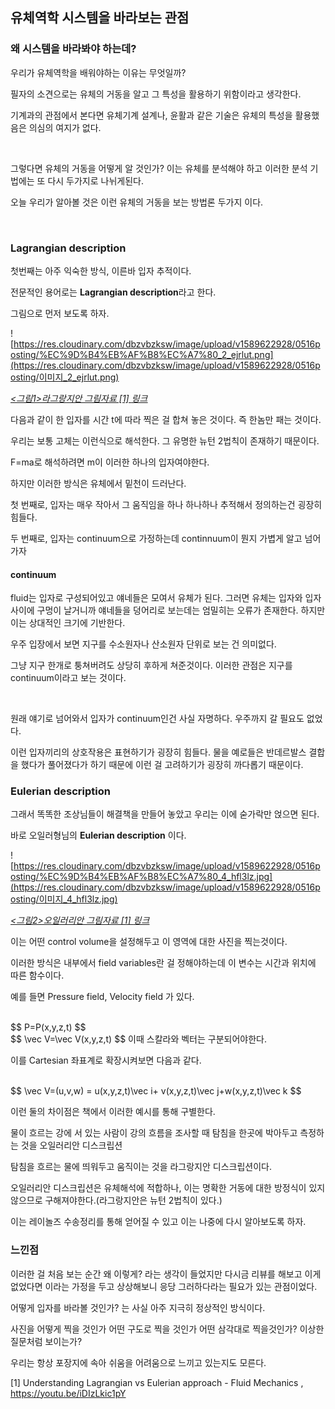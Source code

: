 ## 유체역학 시스템을 바라보는 관점

### 왜 시스템을 바라봐야 하는데?

우리가 유체역학을 배워야하는 이유는 무엇일까?

필자의 소견으로는 유체의 거동을 알고 그 특성을 활용하기 위함이라고 생각한다.

기계과의 관점에서 본다면 유체기계 설계나, 윤활과 같은 기술은 유체의 특성을 활용했음은 의심의 여지가 없다.

<br>

그렇다면 유체의 거동을 어떻게 알 것인가? 이는 유체를 분석해야 하고 이러한 분석 기법에는 또 다시 두가지로 나뉘게된다.

오늘 우리가 알아볼 것은 이런 유체의 거동을 보는 방법론 두가지 이다.

<br>

### Lagrangian description

첫번째는 아주 익숙한 방식, 이른바 입자 추적이다. 

전문적인 용어로는  **Lagrangian description**라고 한다.

그림으로 먼저 보도록 하자.

![https://res.cloudinary.com/dbzvbzksw/image/upload/v1589622928/0516posting/%EC%9D%B4%EB%AF%B8%EC%A7%80_2_ejrlut.png](https://res.cloudinary.com/dbzvbzksw/image/upload/v1589622928/0516posting/이미지_2_ejrlut.png)

<u>*<그림1>라그랑지안 그림자료 [1] [링크](https://youtu.be/iDIzLkic1pY)*</u> 

다음과 같이 한 입자를 시간 t에 따라 찍은 걸 합쳐 놓은 것이다. 즉 한놈만 패는 것이다.

우리는 보통 고체는 이런식으로 해석한다. 그 유명한 뉴턴 2법칙이 존재하기 때문이다.

F=ma로 해석하려면 m이 이러한 하나의 입자여야한다.

하지만 이러한 방식은 유체에서 밑천이 드러난다.

첫 번째로, 입자는 매우 작아서 그 움직임을 하나 하나하나 추적해서 정의하는건 굉장히 힘들다.

두 번째로, 입자는 continuum으로 가정하는데 continnuum이 뭔지 가볍게 알고 넘어가자

#### continuum

fluid는 입자로 구성되어있고 얘네들은 모여서 유체가 된다. 그러면 유체는 입자와 입자사이에 구멍이 날거니까 얘네들을 덩어리로 보는데는 엄밀히는 오류가 존재한다. 하지만 이는 상대적인 크기에 기반한다. 

우주 입장에서 보면 지구를 수소원자나 산소원자 단위로 보는 건 의미없다.

그냥 지구 한개로 퉁쳐버려도 상당히 후하게 쳐준것이다. 이러한 관점은 지구를 continuum이라고 보는 것이다. 

</br>

원래 얘기로 넘어와서 입자가 continuum인건 사실 자명하다. 우주까지 갈 필요도 없었다.

이런 입자끼리의 상호작용은 표현하기가 굉장히 힘들다. 물을 예로들은 반데르발스 결합을 했다가 풀어졌다가 하기 때문에 이런 걸 고려하기가 굉장히 까다롭기 때문이다.

###  Eulerian description

그래서 똑똑한 조상님들이 해결책을 만들어 놓았고 우리는 이에 숟가락만 얹으면 된다.

바로 오일러형님의 **Eulerian description** 이다.

![https://res.cloudinary.com/dbzvbzksw/image/upload/v1589622928/0516posting/%EC%9D%B4%EB%AF%B8%EC%A7%80_4_hfl3lz.jpg](https://res.cloudinary.com/dbzvbzksw/image/upload/v1589622928/0516posting/이미지_4_hfl3lz.jpg)

<u>*<그림2>오일러리안 그림자료 [1] [링크](https://youtu.be/iDIzLkic1pY)*</u> 

이는 어떤 control volume을 설정해두고 이 영역에 대한 사진을 찍는것이다.

이러한 방식은 내부에서 field variables란 걸 정해야하는데 이 변수는 시간과 위치에 따른 함수이다.

예를 들면 Pressure field, Velocity field 가 있다.

<br>
$$
P=P(x,y,z,t)
$$
<br>
$$
\vec V=\vec V(x,y,z,t)
$$
이때 스칼라와 벡터는 구분되어야한다.

이를 Cartesian 좌표계로 확장시켜보면 다음과 같다.

<br>
$$
\vec V=(u,v,w) = u(x,y,z,t)\vec i+ v(x,y,z,t)\vec j+w(x,y,z,t)\vec k
$$
<br>

이런 둘의 차이점은 책에서 이러한 예시를 통해 구별한다.

물이 흐르는 강에 서 있는 사람이 강의 흐름을 조사할 때 탐침을 한곳에 박아두고 측정하는 것을 오일러리안 디스크립션 

탐침을 흐르는 물에 띄워두고 움직이는 것을 라그랑지안 디스크립션이다.

오일러리안 디스크립션은 유체해석에 적합하나, 이는 명확한 거동에 대한 방정식이 있지 않으므로 구해져야한다.(라그랑지안은 뉴턴 2법칙이 있다.)

이는 레이놀즈 수송정리를 통해 얻어질 수 있고 이는 나중에 다시 알아보도록 하자.



### 느낀점

이러한 걸 처음 보는 순간 왜 이렇게? 라는 생각이 들었지만 다시금 리뷰를 해보고 이게 없었다면 이라는 가정을 두고 상상해보니 응당 그러하다라는 필요가 있는 관점이었다.

어떻게 입자를 바라볼 것인가? 는 사실 아주 지극히 정상적인 방식이다.

사진을 어떻게 찍을 것인가 어떤 구도로 찍을 것인가 어떤 삼각대로 찍을것인가? 이상한 질문처럼 보이는가?

우리는 항상 포장지에 속아 쉬움을 어려움으로 느끼고 있는지도 모른다.



[1] Understanding Lagrangian vs Eulerian approach - Fluid Mechanics  , https://youtu.be/iDIzLkic1pY